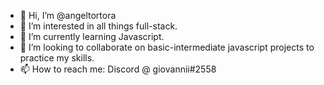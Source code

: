- 👋 Hi, I’m @angeltortora
- 👀 I’m interested in all things full-stack.
- 🌱 I’m currently learning Javascript.
- 💞️ I’m looking to collaborate on basic-intermediate javascript projects to practice my skills.
- 📫 How to reach me: Discord @ giovannii#2558

<!---
angeltortora/angeltortora is a ✨ special ✨ repository because its `README.md` (this file) appears on your GitHub profile.
You can click the Preview link to take a look at your changes.
--->
